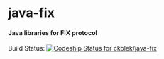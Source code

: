 # java-fix
#### Java libraries for FIX protocol

Build Status: [ ![Codeship Status for ckolek/java-fix](https://app.codeship.com/projects/b2c9afb0-aa0d-0135-dd4b-62fc9a735c7b/status?branch=master)](https://app.codeship.com/projects/256445)
